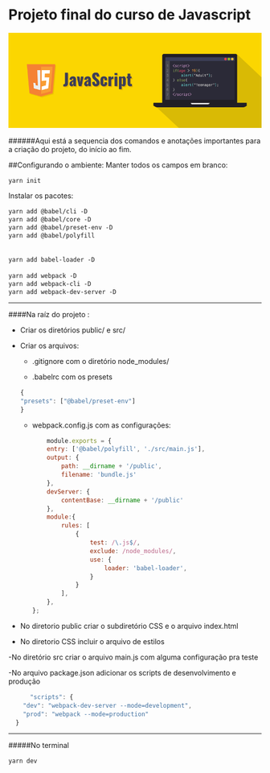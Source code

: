 # Projeto final do curso de Javascript

![Javascript](javascript.png)

######Aqui está a sequencia dos comandos e anotações importantes para a criação do projeto, do início ao fim.


##Configurando o ambiente:
Manter todos os campos em branco:
```
yarn init
```


Instalar os pacotes:
```
yarn add @babel/cli -D
yarn add @babel/core -D
yarn add @babel/preset-env -D
yarn add @babel/polyfill


yarn add babel-loader -D

yarn add webpack -D
yarn add webpack-cli -D
yarn add webpack-dev-server -D
```
---


####Na raíz do projeto :
- Criar os diretórios public/ e src/
- Criar os arquivos:
    - .gitignore com o diretório node_modules/

    - .babelrc com os presets
    ```js
    {
    "presets": ["@babel/preset-env"]
    }
    ```
    - webpack.config.js com as configurações:
        ```js
            module.exports = {
            entry: ['@babel/polyfill', './src/main.js'],
            output: {
                path: __dirname + '/public',
                filename: 'bundle.js'
            },
            devServer: {
                contentBase: __dirname + '/public'
            },
            module:{
                rules: [
                    {
                        test: /\.js$/,
                        exclude: /node_modules/, 
                        use: {
                            loader: 'babel-loader',
                        }
                    }
                ],
            },
        };
        ```






- No diretorio public criar o subdiretório CSS e o arquivo index.html
- No diretorio CSS incluir o arquivo de estilos

-No diretório src criar o arquivo main.js com alguma configuração pra teste


-No arquivo package.json adicionar os scripts de desenvolvimento e produção
```js
      "scripts": {
    "dev": "webpack-dev-server --mode=development",
    "prod": "webpack --mode=production"
  }

```
---
#####No terminal

```
yarn dev
```
